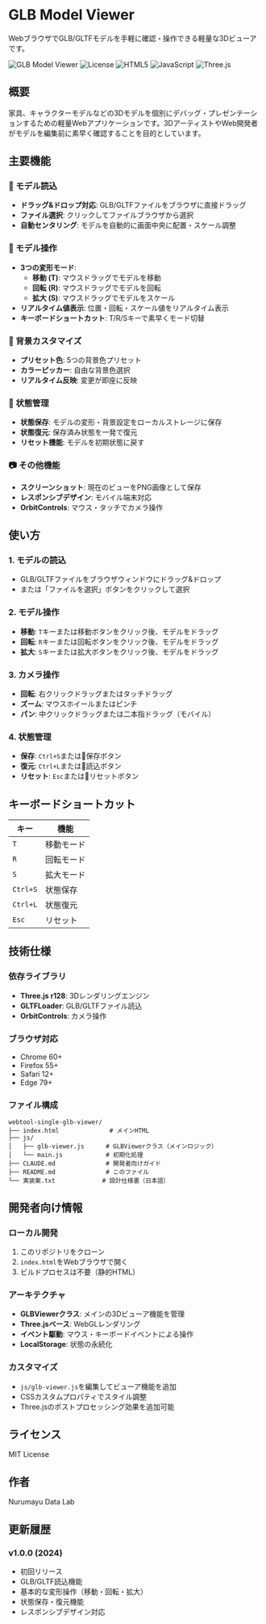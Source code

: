 # GLB Model Viewer

WebブラウザでGLB/GLTFモデルを手軽に確認・操作できる軽量な3Dビューアです。

![GLB Model Viewer](https://img.shields.io/badge/Version-1.0-blue)
![License](https://img.shields.io/badge/License-MIT-green)
![HTML5](https://img.shields.io/badge/HTML5-E34F26?logo=html5&logoColor=white)
![JavaScript](https://img.shields.io/badge/JavaScript-F7DF1E?logo=javascript&logoColor=black)
![Three.js](https://img.shields.io/badge/Three.js-000000?logo=three.js&logoColor=white)

## 概要

家具、キャラクターモデルなどの3Dモデルを個別にデバッグ・プレゼンテーションするための軽量Webアプリケーションです。3DアーティストやWeb開発者がモデルを編集前に素早く確認することを目的としています。

## 主要機能

### 📁 モデル読込
- **ドラッグ&ドロップ対応**: GLB/GLTFファイルをブラウザに直接ドラッグ
- **ファイル選択**: クリックしてファイルブラウザから選択
- **自動センタリング**: モデルを自動的に画面中央に配置・スケール調整

### 🔧 モデル操作
- **3つの変形モード**:
  - **移動 (T)**: マウスドラッグでモデルを移動
  - **回転 (R)**: マウスドラッグでモデルを回転
  - **拡大 (S)**: マウスドラッグでモデルをスケール
- **リアルタイム値表示**: 位置・回転・スケール値をリアルタイム表示
- **キーボードショートカット**: T/R/Sキーで素早くモード切替

### 🎨 背景カスタマイズ
- **プリセット色**: 5つの背景色プリセット
- **カラーピッカー**: 自由な背景色選択
- **リアルタイム反映**: 変更が即座に反映

### 💾 状態管理
- **状態保存**: モデルの変形・背景設定をローカルストレージに保存
- **状態復元**: 保存済み状態を一発で復元
- **リセット機能**: モデルを初期状態に戻す

### 📷 その他機能
- **スクリーンショット**: 現在のビューをPNG画像として保存
- **レスポンシブデザイン**: モバイル端末対応
- **OrbitControls**: マウス・タッチでカメラ操作

## 使い方

### 1. モデルの読込
- GLB/GLTFファイルをブラウザウィンドウにドラッグ&ドロップ
- または「ファイルを選択」ボタンをクリックして選択

### 2. モデル操作
- **移動**: `T`キーまたは移動ボタンをクリック後、モデルをドラッグ
- **回転**: `R`キーまたは回転ボタンをクリック後、モデルをドラッグ  
- **拡大**: `S`キーまたは拡大ボタンをクリック後、モデルをドラッグ

### 3. カメラ操作
- **回転**: 右クリックドラッグまたはタッチドラッグ
- **ズーム**: マウスホイールまたはピンチ
- **パン**: 中クリックドラッグまたは二本指ドラッグ（モバイル）

### 4. 状態管理
- **保存**: `Ctrl+S`または💾保存ボタン
- **復元**: `Ctrl+L`または📂読込ボタン
- **リセット**: `Esc`または🔄リセットボタン

## キーボードショートカット

| キー | 機能 |
|------|------|
| `T` | 移動モード |
| `R` | 回転モード |
| `S` | 拡大モード |
| `Ctrl+S` | 状態保存 |
| `Ctrl+L` | 状態復元 |
| `Esc` | リセット |

## 技術仕様

### 依存ライブラリ
- **Three.js r128**: 3Dレンダリングエンジン
- **GLTFLoader**: GLB/GLTFファイル読込
- **OrbitControls**: カメラ操作

### ブラウザ対応
- Chrome 60+
- Firefox 55+
- Safari 12+
- Edge 79+

### ファイル構成
```
webtool-single-glb-viewer/
├── index.html              # メインHTML
├── js/
│   ├── glb-viewer.js      # GLBViewerクラス（メインロジック）
│   └── main.js            # 初期化処理
├── CLAUDE.md              # 開発者向けガイド
├── README.md              # このファイル
└── 実装案.txt             # 設計仕様書（日本語）
```

## 開発者向け情報

### ローカル開発
1. このリポジトリをクローン
2. `index.html`をWebブラウザで開く
3. ビルドプロセスは不要（静的HTML）

### アーキテクチャ
- **GLBViewerクラス**: メインの3Dビューア機能を管理
- **Three.jsベース**: WebGLレンダリング
- **イベント駆動**: マウス・キーボードイベントによる操作
- **LocalStorage**: 状態の永続化

### カスタマイズ
- `js/glb-viewer.js`を編集してビューア機能を追加
- CSSカスタムプロパティでスタイル調整
- Three.jsのポストプロセッシング効果を追加可能

## ライセンス

MIT License

## 作者

Nurumayu Data Lab

## 更新履歴

### v1.0.0 (2024)
- 初回リリース
- GLB/GLTF読込機能
- 基本的な変形操作（移動・回転・拡大）
- 状態保存・復元機能
- レスポンシブデザイン対応